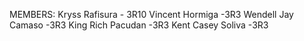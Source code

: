 MEMBERS:
  Kryss Rafisura  - 3R10
  Vincent Hormiga -3R3
  Wendell Jay Camaso -3R3
  King Rich Pacudan -3R3
  Kent Casey Soliva -3R3
